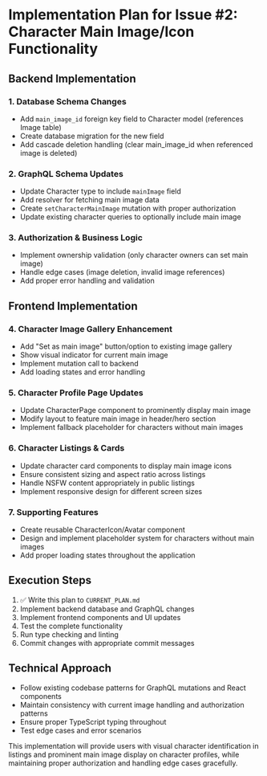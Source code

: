 # Implementation Plan for Issue #2: Character Main Image/Icon Functionality

## Backend Implementation

### 1. Database Schema Changes
- Add `main_image_id` foreign key field to Character model (references Image table)
- Create database migration for the new field
- Add cascade deletion handling (clear main_image_id when referenced image is deleted)

### 2. GraphQL Schema Updates
- Update Character type to include `mainImage` field
- Add resolver for fetching main image data
- Create `setCharacterMainImage` mutation with proper authorization
- Update existing character queries to optionally include main image

### 3. Authorization & Business Logic
- Implement ownership validation (only character owners can set main image)
- Handle edge cases (image deletion, invalid image references)
- Add proper error handling and validation

## Frontend Implementation

### 4. Character Image Gallery Enhancement
- Add "Set as main image" button/option to existing image gallery
- Show visual indicator for current main image
- Implement mutation call to backend
- Add loading states and error handling

### 5. Character Profile Page Updates
- Update CharacterPage component to prominently display main image
- Modify layout to feature main image in header/hero section
- Implement fallback placeholder for characters without main images

### 6. Character Listings & Cards
- Update character card components to display main image icons
- Ensure consistent sizing and aspect ratio across listings
- Handle NSFW content appropriately in public listings
- Implement responsive design for different screen sizes

### 7. Supporting Features
- Create reusable CharacterIcon/Avatar component
- Design and implement placeholder system for characters without main images
- Add proper loading states throughout the application

## Execution Steps
1. ✅ Write this plan to `CURRENT_PLAN.md`
2. Implement backend database and GraphQL changes
3. Implement frontend components and UI updates
4. Test the complete functionality
5. Run type checking and linting
6. Commit changes with appropriate commit messages

## Technical Approach
- Follow existing codebase patterns for GraphQL mutations and React components
- Maintain consistency with current image handling and authorization patterns
- Ensure proper TypeScript typing throughout
- Test edge cases and error scenarios

This implementation will provide users with visual character identification in listings and prominent main image display on character profiles, while maintaining proper authorization and handling edge cases gracefully.